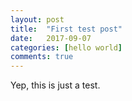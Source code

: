 ```yaml
---
layout: post
title:  "First test post"
date:   2017-09-07
categories: [hello world]
comments: true
---
```


Yep, this is just a test.
